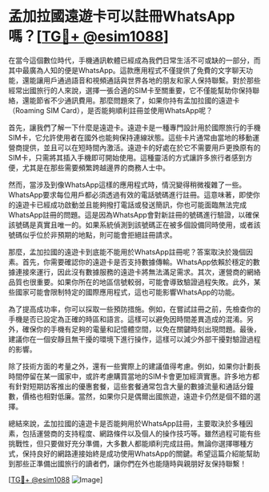 # 孟加拉國遠遊卡可以註冊WhatsApp嗎？[[TG💪+ @esim1088](https://t.me/s/esim1088)]

在當今這個數位時代，手機通訊軟體已經成為我們日常生活不可或缺的一部分，而其中最廣為人知的便是WhatsApp。這款應用程式不僅提供了免費的文字聊天功能，還能讓用戶通過語音和視頻通話與世界各地的朋友和家人保持聯繫。對於那些經常出國旅行的人來說，選擇一張合適的SIM卡至關重要，它不僅能幫助你保持聯絡，還能節省不少通訊費用。那麼問題來了，如果你持有孟加拉國的遠遊卡（Roaming SIM Card），是否能夠順利註冊並使用WhatsApp呢？

首先，讓我們了解一下什麼是遠遊卡。遠遊卡是一種專門設計用於國際旅行的手機SIM卡，它允許使用者在國外也能夠保持連線狀態。這些卡片通常由當地的移動運營商提供，並且可以在短時間內激活。遠遊卡的好處在於它不需要用戶更換原有的SIM卡，只需將其插入手機即可開始使用。這種靈活的方式讓許多旅行者感到方便，尤其是在那些需要頻繁跨越邊界的商務人士中。

然而，當涉及到像WhatsApp這樣的應用程式時，情況變得稍微複雜了一些。WhatsApp要求每位用戶都必須透過有效的電話號碼進行註冊。這意味著，即使你的遠遊卡已經成功啟動並且能夠撥打電話或發送簡訊，你也可能面臨無法完成WhatsApp註冊的問題。這是因為WhatsApp會對新註冊的號碼進行驗證，以確保該號碼是真實且唯一的。如果系統偵測到該號碼正在被多個設備同時使用，或者該號碼似乎位於非預期的地點，則可能會拒絕註冊請求。

那麼，孟加拉國的遠遊卡到底能不能用於WhatsApp註冊呢？答案取決於幾個因素。首先，你需要確認你的遠遊卡是否支持數據傳輸。WhatsApp依賴於穩定的數據連接來運行，因此沒有數據服務的遠遊卡將無法滿足需求。其次，運營商的網絡品質也很重要。如果你所在的地區信號較弱，可能會導致驗證過程失敗。此外，某些國家可能會限制特定的國際應用程式，這也可能影響WhatsApp的功能。

為了提高成功率，你可以採取一些預防措施。例如，在嘗試註冊之前，先檢查你的手機是否已設定為正確的時區和語言。這樣可以避免因時間差異造成的混淆。另外，確保你的手機有足夠的電量和記憶體空間，以免在關鍵時刻出現問題。最後，建議你在一個安靜且無干擾的環境下進行操作，這樣可以減少外部干擾對驗證過程的影響。

除了技術方面的考量之外，還有一些實際上的建議值得考慮。例如，如果你計劃長時間停留在某一國家中，或許考慮購買當地的SIM卡會更加經濟實惠。許多地方都有針對短期訪客推出的優惠套餐，這些套餐通常包含大量的數據流量和通話分鐘數，價格也相對低廉。當然，如果你只是偶爾出國旅遊，遠遊卡仍然是個不錯的選擇。

總結來說，孟加拉國的遠遊卡是否能夠用於WhatsApp註冊，主要取決於多種因素，包括運營商的支持程度、網路條件以及個人的操作技巧等。雖然過程可能有些挑戰性，但只要做好充分準備，大多數人都能順利完成註冊。無論你選擇哪種方式，保持良好的網路連接始終是成功使用WhatsApp的關鍵。希望這篇介紹能幫助到那些正準備出國旅行的讀者們，讓你們在外也能隨時與親朋好友保持聯繫！

[[TG💪+ @esim1088](https://t.me/s/esim1088) ![Image](https://i.postimg.cc/4NQfJmqS/Snipaste-2025-05-13-00-14-12.png)]